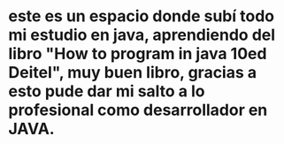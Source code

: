 # este es un espacio donde subí todo mi estudio en java, aprendiendo del libro "How to program in java 10ed Deitel", muy buen libro, gracias a esto pude dar mi salto a lo profesional como desarrollador en JAVA.
